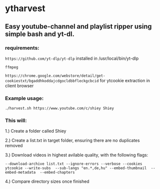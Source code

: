 # ytharvest

## Easy youtube-channel and playlist ripper using simple bash and yt-dl.

### requirements: 

```https://github.com/yt-dlp/yt-dlp```  installed in /usr/local/bin/yt-dlp

```ffmpeg```

```https://chrome.google.com/webstore/detail/get-cookiestxt/bgaddhkoddajcdgocldbbfleckgcbcid``` for ytcookie extraction in client browser


### Example usage:

```./harvest.sh https://www.youtube.com/c/shiey Shiey```

### This will:
1.) Create a folder called Shiey

2.) Create a list.txt in target folder, ensuring there are no duplicates removed

3.) Download videos in highest avilable quality, with the following flags:

```--download-archive list.txt --ignore-errors --verbose --cookies ytcookie --write-subs  --sub-langs "en.*,de,hu" --embed-thumbnail  --embed-metadata  --embed-chapters```

4.) Compare directory sizes once finished

